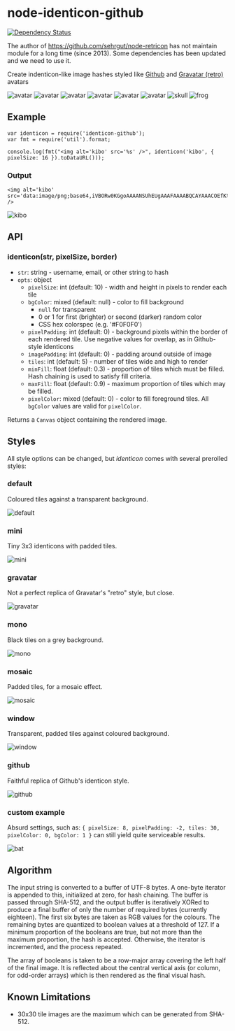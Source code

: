 node-identicon-github
=====================

[![Dependency Status](http://img.shields.io/david/hashdog/node-identicon-github.svg?style=flat-square)](https://david-dm.org/hashdog/node-identicon-github)

The author of https://github.com/sehrgut/node-retricon has not maintain module for a long time (since 2013).
Some dependencies has been updated and we need to use it.

Create indenticon-like image hashes styled like [Github][ghid] and [Gravatar (retro)][gravatar] avatars

![avatar](https://raw.github.com/hashdog/node-identicon-github/master/examples/images/01.png)
![avatar](https://raw.github.com/hashdog/node-identicon-github/master/examples/images/02.png)
![avatar](https://raw.github.com/hashdog/node-identicon-github/master/examples/images/03.png)
![avatar](https://raw.github.com/hashdog/node-identicon-github/master/examples/images/04.png)
![avatar](https://raw.github.com/hashdog/node-identicon-github/master/examples/images/05.png)
![avatar](https://raw.github.com/hashdog/node-identicon-github/master/examples/images/06.png)
![skull](https://raw.github.com/hashdog/node-identicon-github/master/examples/images/07.png)
![frog](https://raw.github.com/hashdog/node-identicon-github/master/examples/images/08.png)

## Example

	var identicon = require('identicon-github');
	var fmt = require('util').format;

	console.log(fmt("<img alt='kibo' src='%s' />", identicon('kibo', { pixelSize: 16 }).toDataURL()));

### Output
	<img alt='kibo' src='data:image/png;base64,iVBORw0KGgoAAAANSUhEUgAAAFAAAABQCAYAAACOEfKtAAAABmJLR0QA/wD/AP+gvaeTAAAA7UlEQVR4nO3asQ3CQBAAwX9kiVqogP5DV0AtRFDEBCfDTm6/vbrodfv5un/WoPPx3vL89PffJg//BQVEBUQFRAVEBUQFRAVEBUQFRAVEBUQFRAVEBUR7+j7t6ppAVEBUQFRAVEBUQFRAVEBUQFRAVEBUQFRAVEBUQES7eWv5ft70fqCe3wSiAqICogKiAqICogKiAqICogKiAqICogKiAqICouPf9wP1/5tAVEBUQFRAVEBUQFRAVEBUQFRAVEBUQFRAVEBUQHToC66+39d94LACogKiAqICogKiAqICogKiAqICogKiAqICogKiL2SGHPJ+jTmVAAAAAElFTkSuQmCC' />
![kibo](https://raw.github.com/hashdog/node-identicon-github/master/examples/images/kibo.png)

## API

### identicon(str, pixelSize, border)

* `str`: string - username, email, or other string to hash
* `opts`: object
	* `pixelSize`: int (default: 10) - width and height in pixels to render
	  each tile
	* `bgColor`: mixed (default: null) - color to fill background
	  * `null` for transparent
	  * 0 or 1 for first (brighter) or second (darker) random color
	  * CSS hex colorspec (e.g. '#F0F0F0')
	* `pixelPadding`: int (default: 0) - background pixels within the border of
	  each rendered tile. Use negative values for overlap, as in Github-
	  style identicons
	* `imagePadding`: int (default: 0) - padding around outside of image
	* `tiles`: int (default: 5) - number of tiles wide and high to render
	* `minFill`: float (default: 0.3) - proportion of tiles which must be
	  filled. Hash chaining is used to satisfy fill criteria.
	* `maxFill`: float (default: 0.9) - maximum proportion of tiles which may
	  be filled.
	* `pixelColor`: mixed (default: 0) - color to fill foreground tiles. All
	  `bgColor` values are valid for `pixelColor`.

Returns a `Canvas` object containing the rendered image.

## Styles

All style options can be changed, but _identicon_ comes with several prerolled
styles:

### default
Coloured tiles against a transparent background.

![default](https://raw.github.com/hashdog/node-identicon-github/master/examples/images/default.png)

### mini
Tiny 3x3 identicons with padded tiles.

![mini](https://raw.github.com/hashdog/node-identicon-github/master/examples/images/mini.png)

### gravatar
Not a perfect replica of Gravatar's "retro" style, but close.

![gravatar](https://raw.github.com/hashdog/node-identicon-github/master/examples/images/gravatar.png)

### mono
Black tiles on a grey background.

![mono](https://raw.github.com/hashdog/node-identicon-github/master/examples/images/mono.png)

### mosaic
Padded tiles, for a mosaic effect.

![mosaic](https://raw.github.com/hashdog/node-identicon-github/master/examples/images/mosaic.png)

### window
Transparent, padded tiles against coloured background.

![window](https://raw.github.com/hashdog/node-identicon-github/master/examples/images/window.png)

### github
Faithful replica of Github's identicon style.

![github](https://raw.github.com/hashdog/node-identicon-github/master/examples/images/github.png)

### custom example
Absurd settings, such as:
`{ pixelSize: 8, pixelPadding: -2, tiles: 30, pixelColor: 0, bgColor: 1 }`
can still yield quite serviceable results.

![bat](https://raw.github.com/hashdog/node-identicon-github/master/examples/images/bat.png)


## Algorithm

The input string is converted to a buffer of UTF-8 bytes. A one-byte iterator
is appended to this, initialized at zero, for hash chaining. The buffer is
passed through SHA-512, and the output buffer is iteratively XORed to produce a
final buffer of only the number of required bytes (currently eighteen). The
first six bytes are taken as RGB values for the colours. The remaining bytes
are quantized to boolean values at a threshold of 127. If a minimum proportion
of the booleans are true, but not more than the maximum proportion, the hash is
accepted. Otherwise, the iterator is incremented, and the process repeated.

The array of booleans is taken to be a row-major array covering the left half
of the final image. It is reflected about the central vertical axis (or column,
for odd-order arrays) which is then rendered as the final visual hash.

## Known Limitations
* 30x30 tile images are the maximum which can be generated from SHA-512.

[ghid]: https://github.com/blog/1586-identicons
[gravatar]: https://en.gravatar.com/site/implement/images/
